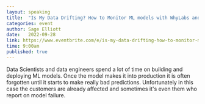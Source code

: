 ```yaml
---
layout: speaking
title:  "Is My Data Drifting? How to Monitor ML models with WhyLabs and Toloka"
categories: event
author: Sage Elliott
date:   2022-09-28
link: https://www.eventbrite.com/e/is-my-data-drifting-how-to-monitor-ml-models-with-whylabs-and-toloka-tickets-403837578067?aff=sage
time: 9:00am
published: true
---
```


Data Scientists and data engineers spend a lot of time on building and deploying ML models. Once the model makes it into production it is often forgotten until it starts to make really bad predictions. Unfortunately in this case the customers are already affected and sometimes it's even them who report on model failure.

